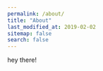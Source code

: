 ```yaml
---
permalink: /about/
title: "About"
last_modified_at: 2019-02-02
sitemap: false
search: false
---
```


hey there!
